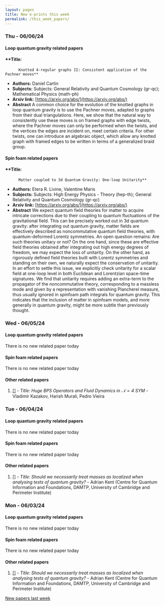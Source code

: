 ```yaml
---
layout: pages
title: New e-prints this week
permalink: /this_week_papers/
---
```




### Thu - 06/06/24

#### Loop quantum gravity related papers

#### **Title:
          Knotted 4-regular graphs II: Consistent application of the Pachner moves**
 - **Authors:** Daniel Cartin
 - **Subjects:** Subjects:
General Relativity and Quantum Cosmology (gr-qc); Mathematical Physics (math-ph)
 - **Arxiv link:** [https://arxiv.org/abs/](https://arxiv.org/abs/)
 - **Abstract**
 A common choice for the evolution of the knotted graphs in loop quantum gravity is to use the Pachner moves, adapted to graphs from their dual triangulations. Here, we show that the natural way to consistently use these moves is on framed graphs with edge twists, where the Pachner moves can only be performed when the twists, and the vertices the edges are incident on, meet certain criteria. For other twists, one can introduce an algebraic object, which allow any knotted graph with framed edges to be written in terms of a generalized braid group. 

#### Spin foam related papers

#### **Title:
          Matter coupled to 3d Quantum Gravity: One-loop Unitarity**
 - **Authors:** Etera R. Livine, Valentine Maris
 - **Subjects:** Subjects:
High Energy Physics - Theory (hep-th); General Relativity and Quantum Cosmology (gr-qc)
 - **Arxiv link:** [https://arxiv.org/abs/](https://arxiv.org/abs/)
 - **Abstract**
 We expect quantum field theories for matter to acquire intricate corrections due to their coupling to quantum fluctuations of the gravitational field. This can be precisely worked out in 3d quantum gravity: after integrating out quantum gravity, matter fields are effectively described as noncommutative quantum field theories, with quantum-deformed Lorentz symmetries. An open question remains: Are such theories unitary or not? On the one hand, since these are effective field theories obtained after integrating out high energy degrees of freedom, we may expect the loss of unitarity. On the other hand, as rigorously defined field theories built with Lorentz symmetries and standing on their own, we naturally expect the conservation of unitarity. In an effort to settle this issue, we explicitly check unitarity for a scalar field at one-loop level in both Euclidean and Lorentzian space-time signatures. We find that unitarity requires adding an extra-term to the propagator of the noncommutative theory, corresponding to a massless mode and given by a representation with vanishing Plancherel measure, thus usually ignored in spinfoam path integrals for quantum gravity. This indicates that the inclusion of matter in spinfoam models, and more generally in quantum gravity, might be more subtle than previously thought. 

### Wed - 06/05/24

#### Loop quantum gravity related papers

There is no new related paper today 

#### Spin foam related papers

There is no new related paper today 



#### Other related papers

1. [[]](https://arxiv.org/abs/) - *Title:
          Huge BPS Operators and Fluid Dynamics in $\mathcal{N}=4$ SYM* - Vladimir Kazakov, Harish Murali, Pedro Vieira



### Tue - 06/04/24

#### Loop quantum gravity related papers

There is no new related paper today 

#### Spin foam related papers

There is no new related paper today 



#### Other related papers

1. [[]](https://arxiv.org/abs/) - *Title:
          Should we necessarily treat masses as localized when analysing tests of quantum gravity?* - Adrian Kent (Centre for Quantum Information and Foundations, DAMTP, University of Cambridge and Perimeter Institute)



### Mon - 06/03/24

#### Loop quantum gravity related papers

There is no new related paper today 

#### Spin foam related papers

There is no new related paper today 



#### Other related papers

1. [[]](https://arxiv.org/abs/) - *Title:
          Should we necessarily treat masses as localized when analysing tests of quantum gravity?* - Adrian Kent (Centre for Quantum Information and Foundations, DAMTP, University of Cambridge and Perimeter Institute)






[New papers last week]({{site.url}}/archived/weekly/pre-prints/2024/06/03/archived_weekly_papers.html)